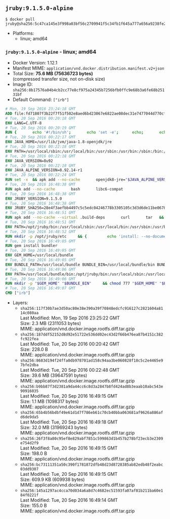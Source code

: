 ## `jruby:9.1.5.0-alpine`

```console
$ docker pull jruby@sha256:5c47ca145e3f998a03bf56c2709941f5c34fb1f645a777a656a9238fe274411c
```

-	Platforms:
	-	linux; amd64

### `jruby:9.1.5.0-alpine` - linux; amd64

-	Docker Version: 1.12.1
-	Manifest MIME: `application/vnd.docker.distribution.manifest.v2+json`
-	Total Size: **75.6 MB (75636723 bytes)**  
	(compressed transfer size, not on-disk size)
-	Image ID: `sha256:8b17576a04b4cb2cc77e8cf975a24345b7256bfb0ffc9e68b3a6fe68b25131bf`
-	Default Command: `["irb"]`

```dockerfile
# Mon, 19 Sep 2016 23:24:18 GMT
ADD file:fd71807f3b22f7f51f502e8aed6bd23067e6822ae08dec31e7477044d770cf48 in / 
# Tue, 20 Sep 2016 00:20:18 GMT
ENV LANG=C.UTF-8
# Tue, 20 Sep 2016 00:20:19 GMT
RUN { 		echo '#!/bin/sh'; 		echo 'set -e'; 		echo; 		echo 'dirname "$(dirname "$(readlink -f "$(which javac || which java)")")"'; 	} > /usr/local/bin/docker-java-home 	&& chmod +x /usr/local/bin/docker-java-home
# Tue, 20 Sep 2016 00:22:17 GMT
ENV JAVA_HOME=/usr/lib/jvm/java-1.8-openjdk/jre
# Tue, 20 Sep 2016 00:22:18 GMT
ENV PATH=/usr/local/sbin:/usr/local/bin:/usr/sbin:/usr/bin:/sbin:/bin:/usr/lib/jvm/java-1.8-openjdk/jre/bin:/usr/lib/jvm/java-1.8-openjdk/bin
# Tue, 20 Sep 2016 00:22:18 GMT
ENV JAVA_VERSION=8u92
# Tue, 20 Sep 2016 00:22:18 GMT
ENV JAVA_ALPINE_VERSION=8.92.14-r1
# Tue, 20 Sep 2016 00:22:24 GMT
RUN set -x 	&& apk add --no-cache 		openjdk8-jre="$JAVA_ALPINE_VERSION" 	&& [ "$JAVA_HOME" = "$(docker-java-home)" ]
# Tue, 20 Sep 2016 16:48:38 GMT
RUN apk add --no-cache       bash       libc6-compat
# Tue, 20 Sep 2016 16:48:38 GMT
ENV JRUBY_VERSION=9.1.5.0
# Tue, 20 Sep 2016 16:48:38 GMT
ENV JRUBY_SHA256=28e4f3aefbb4497c5c5edc04246778b3305105c3d3d6de11be067826cc5bb766
# Tue, 20 Sep 2016 16:48:51 GMT
RUN apk add --no-cache --virtual .build-deps       curl       tar   && mkdir -p /opt/jruby   && curl -fSL https://s3.amazonaws.com/jruby.org/downloads/${JRUBY_VERSION}/jruby-bin-${JRUBY_VERSION}.tar.gz -o /tmp/jruby.tar.gz   && echo "$JRUBY_SHA256 */tmp/jruby.tar.gz" | sha256sum -c -   && tar -zx --strip-components=1 -f /tmp/jruby.tar.gz -C /opt/jruby   && rm /tmp/jruby.tar.gz   && ln -s /opt/jruby/bin/jruby /usr/local/bin/ruby   && apk del .build-deps
# Tue, 20 Sep 2016 16:48:51 GMT
ENV PATH=/opt/jruby/bin:/usr/local/sbin:/usr/local/bin:/usr/sbin:/usr/bin:/sbin:/bin:/usr/lib/jvm/java-1.8-openjdk/jre/bin:/usr/lib/jvm/java-1.8-openjdk/bin
# Tue, 20 Sep 2016 16:48:52 GMT
RUN mkdir -p /opt/jruby/etc     && {         echo 'install: --no-document';         echo 'update: --no-document';     } >> /opt/jruby/etc/gemrc
# Tue, 20 Sep 2016 16:49:05 GMT
RUN gem install bundler
# Tue, 20 Sep 2016 16:49:05 GMT
ENV GEM_HOME=/usr/local/bundle
# Tue, 20 Sep 2016 16:49:05 GMT
ENV BUNDLE_PATH=/usr/local/bundle BUNDLE_BIN=/usr/local/bundle/bin BUNDLE_SILENCE_ROOT_WARNING=1 BUNDLE_APP_CONFIG=/usr/local/bundle
# Tue, 20 Sep 2016 16:49:06 GMT
ENV PATH=/usr/local/bundle/bin:/opt/jruby/bin:/usr/local/sbin:/usr/local/bin:/usr/sbin:/usr/bin:/sbin:/bin:/usr/lib/jvm/java-1.8-openjdk/jre/bin:/usr/lib/jvm/java-1.8-openjdk/bin
# Tue, 20 Sep 2016 16:49:06 GMT
RUN mkdir -p "$GEM_HOME" "$BUNDLE_BIN"     && chmod 777 "$GEM_HOME" "$BUNDLE_BIN"
# Tue, 20 Sep 2016 16:49:07 GMT
CMD ["irb"]
```

-	Layers:
	-	`sha256:117f30b7ae3d50ac80e38e390a39f70848edcfc916127c2821604a8114c080aa`  
		Last Modified: Mon, 19 Sep 2016 23:25:22 GMT  
		Size: 2.3 MB (2311053 bytes)  
		MIME: application/vnd.docker.image.rootfs.diff.tar.gzip
	-	`sha256:187ddf52152d8d92e51722e536dd02ec43d2f66b476ea87b4151c382fc922fea`  
		Last Modified: Tue, 20 Sep 2016 00:20:42 GMT  
		Size: 228.0 B  
		MIME: application/vnd.docker.image.rootfs.diff.tar.gzip
	-	`sha256:8683d194f24ffa0db978701ad158c94aa3be060828f18c5c2e4465e97bfe2dba`  
		Last Modified: Tue, 20 Sep 2016 00:22:48 GMT  
		Size: 39.6 MB (39647591 bytes)  
		MIME: application/vnd.docker.image.rootfs.diff.tar.gzip
	-	`sha256:b9bb87f3d2381a9da44cc6c8d3a2847b8fd424ad8b3eaab10abc543e90916035`  
		Last Modified: Tue, 20 Sep 2016 16:49:15 GMT  
		Size: 1.1 MB (1098317 bytes)  
		MIME: application/vnd.docker.image.rootfs.diff.tar.gzip
	-	`sha256:65b4b56bdbf49e61d1d7f786eb61c70cb40bba063681af9626a886afd6de9da5`  
		Last Modified: Tue, 20 Sep 2016 16:49:18 GMT  
		Size: 32.0 MB (31969243 bytes)  
		MIME: application/vnd.docker.image.rootfs.diff.tar.gzip
	-	`sha256:26f3f8a80c95ef8e829abf7851c599863d1b457b278bf23ecb3e2309e754d2f9`  
		Last Modified: Tue, 20 Sep 2016 16:49:15 GMT  
		Size: 198.0 B  
		MIME: application/vnd.docker.image.rootfs.diff.tar.gzip
	-	`sha256:bc73111351a50c390f1781872dfb48d23d8728385ab82edb48f2eabc03dd9307`  
		Last Modified: Tue, 20 Sep 2016 16:49:15 GMT  
		Size: 609.9 KB (609938 bytes)  
		MIME: application/vnd.docker.image.rootfs.diff.tar.gzip
	-	`sha256:145a1297ac4cca70d034a6a8d7c4682ec51593fa07af81b211ba60e184f0221f`  
		Last Modified: Tue, 20 Sep 2016 16:49:14 GMT  
		Size: 155.0 B  
		MIME: application/vnd.docker.image.rootfs.diff.tar.gzip
